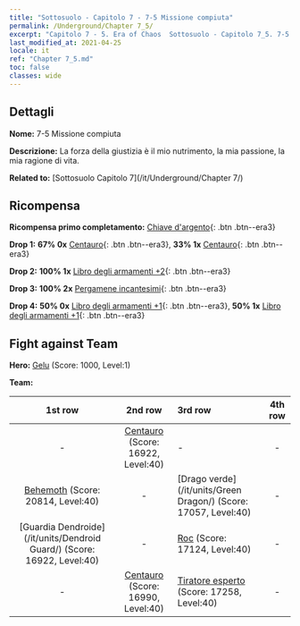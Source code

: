 ```yaml
---
title: "Sottosuolo - Capitolo 7 - 7-5 Missione compiuta"
permalink: /Underground/Chapter 7_5/
excerpt: "Capitolo 7 - 5. Era of Chaos  Sottosuolo - Capitolo 7_5. 7-5 Missione compiuta"
last_modified_at: 2021-04-25
locale: it
ref: "Chapter 7_5.md"
toc: false
classes: wide
---
```


## Dettagli

 **Nome:** 7-5 Missione compiuta

 **Descrizione:** La forza della giustizia è il mio nutrimento, la mia passione, la mia ragione di vita.

 **Related to:** [Sottosuolo Capitolo 7](/it/Underground/Chapter 7/)

## Ricompensa

 **Ricompensa primo completamento:** [Chiave d'argento](/ItemsIT/con_693/){: .btn .btn--era3}

 **Drop 1:** **67% 0x** [Centauro](/ItemsIT/unt_199/){: .btn .btn--era3}, **33% 1x** [Centauro](/ItemsIT/unt_199/){: .btn .btn--era3}

 **Drop 2:** **100% 1x** [Libro degli armamenti +2](/ItemsIT/mat_32/){: .btn .btn--era3}

 **Drop 3:** **100% 2x** [Pergamene incantesimi](/ItemsIT/con_694/){: .btn .btn--era3}

 **Drop 4:** **50% 0x** [Libro degli armamenti +1](/ItemsIT/mat_25/){: .btn .btn--era3}, **50% 1x** [Libro degli armamenti +1](/ItemsIT/mat_25/){: .btn .btn--era3}


## Fight against Team
 **Hero:** [Gelu](/it/heroes/Gelu/) (Score: 1000, Level:1)

 **Team:**


  | 1st row | 2nd row | 3rd row | 4th row |
  |:----:|:----:|:----|:----:|
  | - | [Centauro](/it/units/Centaur/) (Score: 16922, Level:40)  | - | - |
  | [Behemoth](/it/units/Behemoth/) (Score: 20814, Level:40)  | - | [Drago verde](/it/units/Green Dragon/) (Score: 17057, Level:40)  | - |
  | [Guardia Dendroide](/it/units/Dendroid Guard/) (Score: 16922, Level:40)  | - | [Roc](/it/units/Roc/) (Score: 17124, Level:40)  | - |
  | - | [Centauro](/it/units/Centaur/) (Score: 16990, Level:40)  | [Tiratore esperto](/it/units/Sharpshooter/) (Score: 17258, Level:40)  | - |


